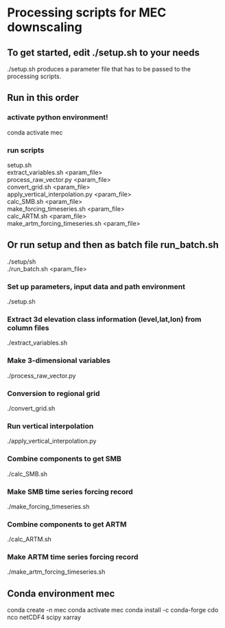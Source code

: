 # Processing scripts for MEC downscaling

## To get started, edit ./setup.sh to your needs

./setup.sh produces a parameter file that has to be passed to the processing scripts.

## Run in this order

### activate python environment!
conda activate mec

### run scripts
setup.sh <br>
extract_variables.sh <param_file> <br>
process_raw_vector.py <param_file> <br>
convert_grid.sh <param_file> <br>
apply_vertical_interpolation.py <param_file> <br>
calc_SMB.sh <param_file> <br>
make_forcing_timeseries.sh <param_file> <br>
calc_ARTM.sh <param_file> <br>
make_artm_forcing_timeseries.sh <param_file> <br>


## Or run setup and then as batch file run_batch.sh
./setup/sh <br>
./run_batch.sh <param_file> <br>


### Set up parameters, input data and path environment
./setup.sh

### Extract 3d elevation class information (level,lat,lon) from column files 
./extract_variables.sh

### Make 3-dimensional variables 
./process_raw_vector.py

### Conversion to regional grid
./convert_grid.sh

### Run vertical interpolation
./apply_vertical_interpolation.py

### Combine components to get SMB
./calc_SMB.sh

### Make SMB time series forcing record
./make_forcing_timeseries.sh

### Combine components to get ARTM
./calc_ARTM.sh

### Make ARTM time series forcing record
./make_artm_forcing_timeseries.sh 


## Conda environment mec
conda create -n mec
conda activate mec
conda install -c conda-forge cdo nco netCDF4 scipy xarray
